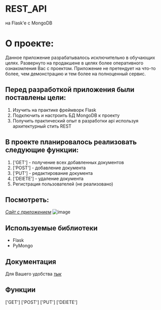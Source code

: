 # REST_API
на Flask'e c MongoDB

# О проекте:
Данное приложение разрабатывалось исключительно  в обучающих целях. Развернуто на продакшене в целях более оперативного ознакомления Вас с проектом. Приложение не претендует на что-то более, чем демонстрацию и тем более на полноценный сервис.

## Перед разработкой приложения были поставлены цели:
1. Изучить на практике фреймворк Flask
2. Подключить и настроить БД MongoDB к проекту
3. Получить практический опыт в разработки api используя архитектурный стить REST

## В проекте планировалось реализовать следующие функции:
1. ['GET'] - получение всех добавленных документов 
2. ['POST'] - добавление документа
3. ['PUT'] - редактирование документа
4. ['DElETE'] - удаление документа
5. Регистрация пользователей (не реализовано)

## Посмотреть:
[*Сайт с приложением*](https://dreams.lucky-spb.online/)
![image](https://user-images.githubusercontent.com/62309571/142728113-2f44fc9f-fbf5-476c-8162-9f67e6236018.png)
## Используемые библиотеки 
- Flask
- PyMongo

## Документация
Для Вашего удобства [*тык*](https://documenter.getpostman.com/view/17461733/UVJbJy2r)


## Функции 
['GET'] ['POST'] ['PUT'] ['DElETE'] 
